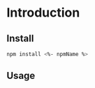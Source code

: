 # Introduction

<!-- Tell about the project -->

## Install

```sh
npm install <%- npmName %>
```

## Usage

<!-- Tell about how to use the project, give code examples -->
